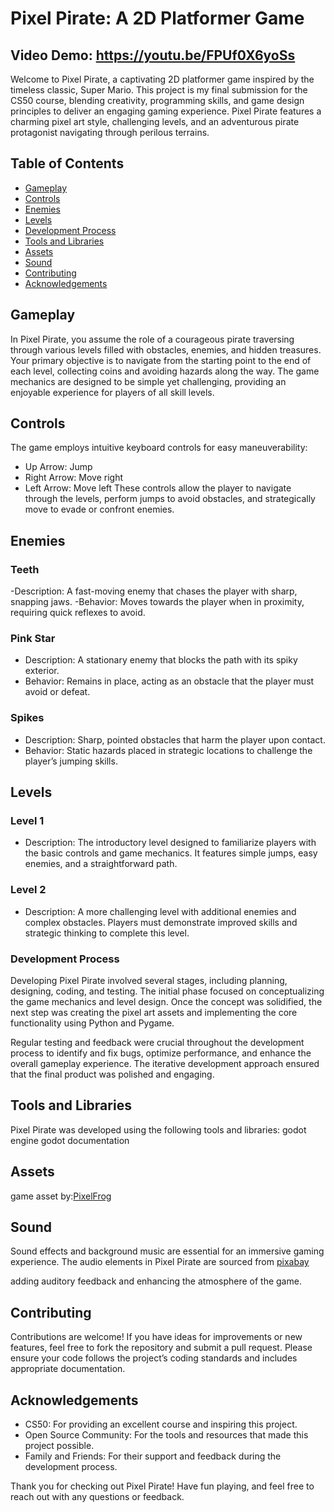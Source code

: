 
# Pixel Pirate: A 2D Platformer Game
## Video Demo: https://youtu.be/FPUf0X6yoSs

Welcome to Pixel Pirate, a captivating 2D platformer game inspired by the timeless classic, Super Mario. This project is my final submission for the CS50 course, blending creativity, programming skills, and game design principles to deliver an engaging gaming experience. Pixel Pirate features a charming pixel art style, challenging levels, and an adventurous pirate protagonist navigating through perilous terrains.


## Table of Contents
- [Gameplay](https://github.com/Tailung42/final-project#gameplay)
- [Controls](https://github.com/Tailung42/final-project#controls)
- [Enemies](https://github.com/Tailung42/final-project#enemies)
- [Levels](https://github.com/Tailung42/final-project#levels)
- [Development Process](https://github.com/Tailung42/final-project#development-process)
- [Tools and Libraries](https://github.com/Tailung42/final-project#tools-and-libraries)
- [Assets](https://github.com/Tailung42/final-project#assets)
- [Sound](https://github.com/Tailung42/final-project#sound)
- [Contributing](https://github.com/Tailung42/final-project#contributing)
- [Acknowledgements](https://github.com/Tailung42/final-project#acknowledgements)

## Gameplay
In Pixel Pirate, you assume the role of a courageous pirate traversing through various levels filled with obstacles, enemies, and hidden treasures. Your primary objective is to navigate from the starting point to the end of each level, collecting coins and avoiding hazards along the way. The game mechanics are designed to be simple yet challenging, providing an enjoyable experience for players of all skill levels.

## Controls
The game employs intuitive keyboard controls for easy maneuverability:

- Up Arrow: Jump
- Right Arrow: Move right
- Left Arrow: Move left
These controls allow the player to navigate through the levels, perform jumps to avoid obstacles, and strategically move to evade or confront enemies.

## Enemies
### Teeth
-Description: A fast-moving enemy that chases the player with sharp, snapping jaws.
-Behavior: Moves towards the player when in proximity, requiring quick reflexes to avoid.
### Pink Star
- Description: A stationary enemy that blocks the path with its spiky exterior.
- Behavior: Remains in place, acting as an obstacle that the player must avoid or defeat.
### Spikes
- Description: Sharp, pointed obstacles that harm the player upon contact.
- Behavior: Static hazards placed in strategic locations to challenge the player’s jumping skills.

## Levels
### Level 1
- Description: The introductory level designed to familiarize players with the basic controls and game mechanics. It features simple jumps, easy enemies, and a straightforward path.

### Level 2
- Description: A more challenging level with additional enemies and complex obstacles. Players must demonstrate improved skills and strategic thinking to complete this level.

### Development Process
Developing Pixel Pirate involved several stages, including planning, designing, coding, and testing. The initial phase focused on conceptualizing the game mechanics and level design. Once the concept was solidified, the next step was creating the pixel art assets and implementing the core functionality using Python and Pygame.

Regular testing and feedback were crucial throughout the development process to identify and fix bugs, optimize performance, and enhance the overall gameplay experience. The iterative development approach ensured that the final product was polished and engaging.

## Tools and Libraries
Pixel Pirate was developed using the following tools and libraries:
godot engine
godot documentation

## Assets
game asset by:[PixelFrog](https://pixelfrog-assets.itch.io/)

## Sound
Sound effects and background music are essential for an immersive gaming experience. The audio elements in Pixel Pirate are sourced from [pixabay](https://pixabay.com/sound-effects/search/game/)

adding auditory feedback and enhancing the atmosphere of the game.

## Contributing
Contributions are welcome! If you have ideas for improvements or new features, feel free to fork the repository and submit a pull request. Please ensure your code follows the project’s coding standards and includes appropriate documentation.

## Acknowledgements
- CS50: For providing an excellent course and inspiring this project.
- Open Source Community: For the tools and resources that made this project possible.
- Family and Friends: For their support and feedback during the development process.

Thank you for checking out Pixel Pirate! Have fun playing, and feel free to reach out with any questions or feedback.
